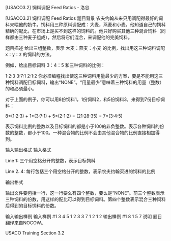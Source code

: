 



[USACO3.2] 饲料调配 Feed Ratios - 洛谷














[USACO3.2] 饲料调配 Feed Ratios
题目背景
农夫约翰从来只用调配得最好的饲料来喂他的奶牛。饲料用三种原料调配成：大麦，燕麦和小麦。他知道自己的饲料精确的配比，在市场上是买不到这样的饲料的。他只好购买其他三种混合饲料（同样都由三种麦子组成），然后将它们混合，来调配他的完美饲料。

题目描述
给出三组整数，表示 大麦：燕麦：小麦 的比例，找出用这三种饲料调配 x：y：z 的饲料的方法。

例如，给出目标饲料 3：4：5 和三种饲料的比例：

1:2:3
3:7:1
2:1:2
你必须编程找出使这三种饲料用量最少的方案，要是不能用这三种饲料调配目标饲料，输出“NONE”。“用量最少”意味着三种饲料的用量（整数）的和必须最小。


对于上面的例子，你可以用8份饲料1，1份饲料2，和5份饲料3，来得到7份目标饲料：

8\*(1:2:3) + 1\*(3:7:1) + 5\*(2:1:2) = (21:28:35) = 7\*(3:4:5)

表示饲料比例的整数以及目标饲料的都是小于100的非负整数。表示各种饲料的份数的整数，都小于100。一种混合物的比例不会由其他混合物的比例直接相加得到。

输入输出格式
输入格式

Line 1: 三个用空格分开的整数，表示目标饲料

Line 2..4: 每行包括三个用空格分开的整数，表示农夫约翰买进的饲料的比例

输出格式

输出文件要包括一行，这一行要么有四个整数，要么是“NONE”。前三个整数表示三种饲料的份数，用这样的配比可以得到目标饲料。第四个整数表示混合三种饲料后得到的目标饲料的份数。

输入输出样例
输入样例 #1
3 4 5
1 2 3
3 7 1
2 1 2 
输出样例 #1
8 1 5 7
说明
题目翻译来自NOCOW。

USACO Training Section 3.2







